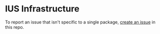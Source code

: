 # IUS Infrastructure

To report an issue that isn't specific to a single package, [create an issue](https://github.com/iuscommunity/infrastructure/issues) in this repo.
